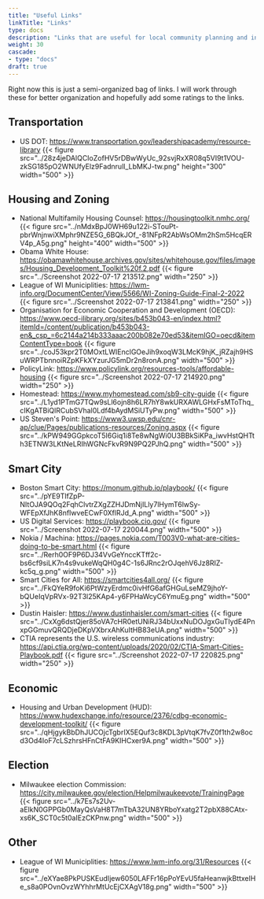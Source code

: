 ```yaml
---
title: "Useful Links"
linkTitle: "Links"
type: docs
description: "Links that are useful for local community planning and involvement."
weight: 30
cascade:
- type: "docs"
draft: true
---
```


Right now this is just a semi-organized bag of links. I will work through these for better organization and hopefully add some ratings to the links.

## Transportation

* US DOT: https://www.transportation.gov/leadershipacademy/resource-library {{< figure src="../28z4jeDAlQCIoZofHV5rDBwWyUc_92svjRxXR08q5VI9t1VOU-zkSG185pO2WNUfyElz9Fadnrull_LbMKJ-tw.png" height="300" width="500" >}}

## Housing and Zoning
* National Multifamily Housing Counsel: https://housingtoolkit.nmhc.org/ {{< figure src="../nMdxBpJ0WH69u122i-STouPt-pbrWnjnwiXMphr9NZE5G_6BQkJOf_-81NFpR2AbWsOMm2hSm5HcqERV4p_A5g.png" height="400" width="500" >}}
* Obama White House: https://obamawhitehouse.archives.gov/sites/whitehouse.gov/files/images/Housing_Development_Toolkit%20f.2.pdf {{< figure src="../Screenshot 2022-07-17 213512.png"  width="250" >}}
* League of WI Municiplities: https://lwm-info.org/DocumentCenter/View/5566/WI-Zoning-Guide-Final-2-2022 {{< figure src="../Screenshot 2022-07-17 213841.png"  width="250" >}}
* Organisation for Economic Cooperation and Development (OECD): https://www.oecd-ilibrary.org/sites/b453b043-en/index.html?itemId=/content/publication/b453b043-en&_csp_=6c2144a214b333aaac200b082e70ed53&itemIGO=oecd&itemContentType=book {{< figure src="../coJ53kpr2T0MOxtLWIEnclGOeJih9xoqW3LMcK9hjK_jRZajh9HSuWRPTbnnoiRZpKFkXYzurJG5mDr2n8ronA.png"  width="500" >}}
* PolicyLink: https://www.policylink.org/resources-tools/affordable-housing {{< figure src="../Screenshot 2022-07-17 214920.png"  width="250" >}}
* Homestead: https://www.myhomestead.com/sb9-city-guide {{< figure src="../L1yd1PTmG7TQw9sLl6ojn8h6LR7hY8wkURXAWLGHxFsMToThq_cIKgATBiQlRCubSVhal0Ldf4bAydMSiUTyPw.png"  width="500" >}}
* US Steven's Point: https://www3.uwsp.edu/cnr-ap/clue/Pages/publications-resources/Zoning.aspx {{< figure src="../kPW949GGpkcoT5I6Giq1i8Te8wNgWi0U3BBkSiKPa_iwvHstQHTth3ETNW3LKtNeLRIhWGNcFkvR9N9PQ2PJhQ.png"  width="500" >}}


## Smart City
* Boston Smart City: https://monum.github.io/playbook/ {{< figure src="../pYE9TlfZpP-NItOJA9QOq2FqhClvtrZXgZZHJDmNjILly7lHymT6lwSy-WFEpXfJhK8nfIwveECwF0XflRJd_A.png"  width="500" >}}
* US Digital Services: https://playbook.cio.gov/ {{< figure src="../Screenshot 2022-07-17 220044.png"  width="500" >}}
* Nokia / Machina: https://pages.nokia.com/T003V0-what-are-cities-doing-to-be-smart.html {{< figure src="../Rerh0OF9P6DJ34VvGeYnccKTff2c-bs6cf9siLK7n4s9vukeWqQH0g4C-1s6JRnc2rOJqehV6Jz8RIZ-kc5q_g.png"  width="500" >}}
* Smart Cities for All: https://smartcities4all.org/ {{< figure src="../FkQYeR9foKi6PtWzyErdmc0ivHfG6afGHGuLseMZ9jhoY-bQUeIqVpRVx-92T3l25KAp4-y6FPHaWcyC6YmuEg.png"  width="500" >}}
* Dustin Haisler: https://www.dustinhaisler.com/smart-cities {{< figure src="../CxXg6dstQjer85oVA7cHR0etUNiRJ34bUxxNuDOJgxGuTIydE4PnxpGGmuvQRQDjeDKpVXbrxAhKuItHB83eUA.png"  width="500" >}}
* CTIA represents the U.S. wireless communications industry: https://api.ctia.org/wp-content/uploads/2020/02/CTIA-Smart-Cities-Playbook.pdf {{< figure src="../Screenshot 2022-07-17 220825.png"  width="250" >}}


## Economic
* Housing and Urban Development (HUD): https://www.hudexchange.info/resource/2376/cdbg-economic-development-toolkit/ {{< figure src="../qHjgykBbDhJUCOjcTgbrIX5EQuf3c8KDL3pVtqK7fvZ0f1th2w8ocd3Od4IoF7cLSzhrsHFnCtFA9KIHCxer9A.png"  width="500" >}}

## Election
* Milwaukee election Commission: https://city.milwaukee.gov/election/Helpmilwaukeevote/TrainingPage {{< figure src="../k7Es7s2Uv-aElkN0GPPGb0MayQsVaH8T7mTbA32UN8YRboYxatg2T2pbX88CAtx-xs6K_SCT0c5t0aIEzCKPnw.png"  width="500" >}}

## Other
* League of WI Municiplities: https://www.lwm-info.org/31/Resources {{< figure src="../eXYae8PkPUSKEudIjew6050LAFFr16pPoYEvU5faHeanwjkBttxelHe_s8a0POvnOvzWYhhrMtUcEjCXAgV18g.png"  width="500" >}}

